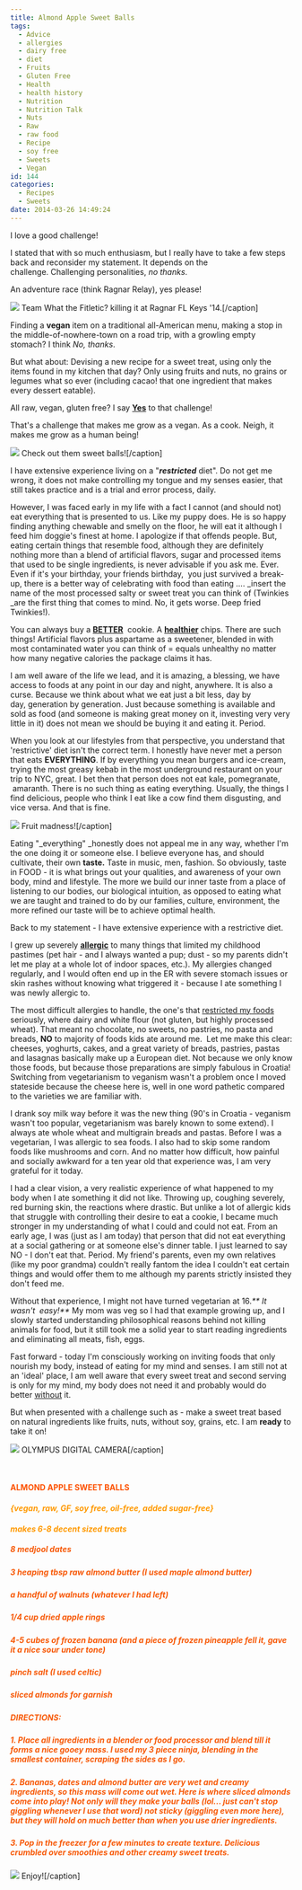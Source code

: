 ```yaml
---
title: Almond Apple Sweet Balls
tags:
  - Advice
  - allergies
  - dairy free
  - diet
  - Fruits
  - Gluten Free
  - Health
  - health history
  - Nutrition
  - Nutrition Talk
  - Nuts
  - Raw
  - raw food
  - Recipe
  - soy free
  - Sweets
  - Vegan
id: 144
categories:
  - Recipes
  - Sweets
date: 2014-03-26 14:49:24
---
```


I love a good challenge!

I stated that with so much enthusiasm, but I really have to take a few steps back and reconsider my statement. It depends on the challenge. Challenging personalities, _no thanks_.

An adventure race (think Ragnar Relay), yes please!

![](/images/1800461_10102589344150462_190120601_n.jpg) Team What the Fitletic? killing it at Ragnar FL Keys '14.[/caption]

Finding a **vegan** item on a traditional all-American menu, making a stop in the middle-of-nowhere-town on a road trip, with a growling empty stomach? I think _No, thanks_.

But what about: Devising a new recipe for a sweet treat, using only the items found in my kitchen that day? Only using fruits and nuts, no grains or legumes what so ever (including cacao! that one ingredient that makes every dessert eatable).

All raw, vegan, gluten free? I say <span style="text-decoration: underline;">**Yes**</span> to that challenge!

That's a challenge that makes me grow as a vegan. As a cook. Neigh, it makes me grow as a human being!

![](/images/balls3.jpg) Check out them sweet balls![/caption]

I have extensive experience living on a "**_restricted_** diet". Do not get me wrong, it does not make controlling my tongue and my senses easier, that still takes practice and is a trial and error process, daily.

However, I was faced early in my life with a fact I cannot (and should not) eat everything that is presented to us. Like my puppy does. He is so happy finding anything chewable and smelly on the floor, he will eat it although I feed him doggie's finest at home. I apologize if that offends people. But, eating certain things that resemble food, although they are definitely nothing more than a blend of artificial flavors, sugar and processed items that used to be single ingredients, is never advisable if you ask me. Ever. Even if it's your birthday, your friends birthday,  you just survived a break-up, there is a better way of celebrating with food than eating .... _insert the name of the most processed salty or sweet treat you can think of (Twinkies _are the first thing that comes to mind. No, it gets worse. Deep fried Twinkies!).

You can always buy a <span style="text-decoration: underline;">**BETTER**</span>  cookie. A <span style="text-decoration: underline;">**healthier**</span> chips. There are such things! Artificial flavors plus aspartame as a sweetener, blended in with most contaminated water you can think of = equals unhealthy no matter how many negative calories the package claims it has.

I am well aware of the life we lead, and it is amazing, a blessing, we have access to foods at any point in our day and night, anywhere. It is also a curse. Because we think about what we eat just a bit less, day by day, generation by generation. Just because something is available and sold as food (and someone is making great money on it, investing very very little in it) does not mean we should be buying it and eating it. Period.

When you look at our lifestyles from that perspective, you understand that 'restrictive' diet isn't the correct term. I honestly have never met a person that eats **EVERYTHING**. If by everything you mean burgers and ice-cream, trying the most greasy kebab in the most underground restaurant on your trip to NYC, great. I bet then that person does not eat kale, pomegranate,  amaranth. There is no such thing as eating everything. Usually, the things I find delicious, people who think I eat like a cow find them disgusting, and vice versa. And that is fine.

![](/images/fruit-market.jpg) Fruit madness![/caption]

Eating "_everything" _honestly does not appeal me in any way, whether I'm the one doing it or someone else. I believe everyone has, and should cultivate, their own **taste.** Taste in music, men, fashion. So obviously, taste in FOOD - it is what brings out your qualities, and awareness of your own body, mind and lifestyle. The more we build our inner taste from a place of listening to our bodies, our biological intuition, as opposed to eating what we are taught and trained to do by our families, culture, environment, the more refined our taste will be to achieve optimal health.

Back to my statement - I have extensive experience with a restrictive diet.

I grew up severely **[allergic](http://girlintheraw.com/my-health-history/)** to many things that limited my childhood pastimes (pet hair - and I always wanted a pup; dust - so my parents didn't let me play at a whole lot of indoor spaces, etc.). My allergies changed regularly, and I would often end up in the ER with severe stomach issues or skin rashes without knowing what triggered it - because I ate something I was newly allergic to.

The most difficult allergies to handle, the one's that <span style="text-decoration: underline;">restricted my foods</span> seriously, where dairy and white flour (not gluten, but highly processed wheat). That meant no chocolate, no sweets, no pastries, no pasta and breads, **NO** to majority of foods kids ate around me.  Let me make this clear: cheeses, yoghurts, cakes, and a great variety of breads, pastries, pastas and lasagnas basically make up a European diet. Not because we only know those foods, but because those preparations are simply fabulous in Croatia! Switching from vegetarianism to veganism wasn't a problem once I moved stateside because the cheese here is, well in one word pathetic compared to the varieties we are familiar with.

I drank soy milk way before it was the new thing (90's in Croatia - veganism wasn't too popular, vegetarianism was barely known to some extend). I always ate whole wheat and multigrain breads and pastas. Before I was a vegetarian, I was allergic to sea foods. I also had to skip some random foods like mushrooms and corn. And no matter how difficult, how painful and socially awkward for a ten year old that experience was, I am very grateful for it today.

I had a clear vision, a very realistic experience of what happened to my body when I ate something it did not like. Throwing up, coughing severely, red burning skin, the reactions where drastic. But unlike a lot of allergic kids that struggle with controlling their desire to eat a cookie, I became much stronger in my understanding of what I could and could not eat. From an early age, I was (just as I am today) that person that did not eat everything at a social gathering or at someone else's dinner table. I just learned to say NO - I don't eat that. Period. My friend's parents, even my own relatives (like my poor grandma) couldn't really fantom the idea I couldn't eat certain things and would offer them to me although my parents strictly insisted they don't feed me.

Without that experience, I might not have turned vegetarian at 16._** It wasn't  easy!**_ My mom was veg so I had that example growing up, and I slowly started understanding philosophical reasons behind not killing animals for food, but it still took me a solid year to start reading ingredients and eliminating all meats, fish, eggs.

Fast forward - today I'm consciously working on inviting foods that only nourish my body, instead of eating for my mind and senses. I am still not at an 'ideal' place, I am well aware that every sweet treat and second serving is only for my mind, my body does not need it and probably would do better <span style="text-decoration: underline;">without</span> it.

But when presented with a challenge such as - make a sweet treat based on natural ingredients like fruits, nuts, without soy, grains, etc. I am **ready** to take it on!<span style="text-decoration: underline;">
</span>

![](/images/balls4.jpg) OLYMPUS DIGITAL CAMERA[/caption]

&nbsp;

#### **<span style="color: #fd5201;">ALMOND APPLE SWEET BALLS</span>**

#### _<span style="color: #ff9900;">{vegan, raw, GF, soy free, oil-free, added sugar-free}</span>_

#### _<span style="color: #ff9900;">makes 6-8 decent sized treats</span>_

##### <span style="color: #f75907;">8 medjool dates</span>

##### <span style="color: #f75907;">3 heaping tbsp raw almond butter (I used maple almond butter)</span>

##### <span style="color: #f75907;">a handful of walnuts (whatever I had left)</span>

##### <span style="color: #f75907;">1/4 cup dried apple rings</span>

##### <span style="color: #f75907;">4-5 cubes of frozen banana (and a piece of frozen pineapple fell it, gave it a nice sour under tone)</span>

##### <span style="color: #f75907;">pinch salt (I used celtic)</span>

##### <span style="color: #f75907;">sliced almonds for garnish</span>

##### <span style="color: #f75907;">DIRECTIONS:</span>

##### <span style="color: #f75907;">1\. Place all ingredients in a blender or food processor and blend till it forms a nice gooey mass. I used my 3 piece ninja, blending in the smallest container, scraping the sides as I go.</span>

##### <span style="color: #f75907;">2\. Bananas, dates and almond butter are very wet and creamy ingredients, so this mass will come out wet. Here is where sliced almonds come into play! Not only will they make your balls (lol... just can't stop giggling whenever I use that word) not sticky (giggling even more here), but they will hold on much better than when you use drier ingredients. </span>

##### <span style="color: #f75907;">3\. Pop in the freezer for a few minutes to create texture. Delicious crumbled over smoothies and other creamy sweet treats. </span>

![](/images/balls5.jpg) Enjoy![/caption]

&nbsp;
